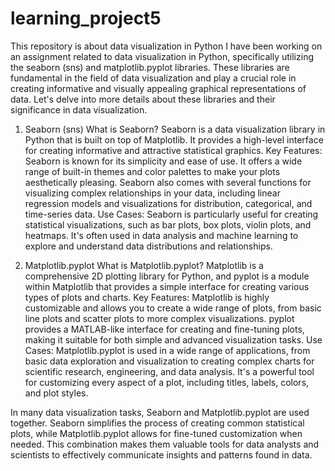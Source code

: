 # learning_project5
This repository is about data visualization in Python
I have been working on an assignment related to data visualization in Python, specifically utilizing the seaborn (sns) and matplotlib.pyplot libraries. These libraries are fundamental in the field of data visualization and play a crucial role in creating informative and visually appealing graphical representations of data. Let's delve into more details about these libraries and their significance in data visualization.

1. Seaborn (sns)
What is Seaborn?
Seaborn is a data visualization library in Python that is built on top of Matplotlib. It provides a high-level interface for creating informative and attractive                    statistical graphics.
Key Features: Seaborn is known for its simplicity and ease of use. It offers a wide range of built-in themes and color palettes to make your plots aesthetically pleasing.
Seaborn also comes with several functions for visualizing complex relationships in your data, including linear regression models and visualizations for distribution, categorical, and time-series data.
Use Cases: Seaborn is particularly useful for creating statistical visualizations, such as bar plots, box plots, violin plots, and heatmaps. It's often used in data analysis and machine learning to explore and understand data distributions and relationships.

2. Matplotlib.pyplot
What is Matplotlib.pyplot?
Matplotlib is a comprehensive 2D plotting library for Python, and pyplot is a module within Matplotlib that provides a simple interface for creating various types of plots and charts.
Key Features: Matplotlib is highly customizable and allows you to create a wide range of plots, from basic line plots and scatter plots to more complex visualizations. pyplot provides a MATLAB-like interface for creating and fine-tuning plots, making it suitable for both simple and advanced visualization tasks.
Use Cases: Matplotlib.pyplot is used in a wide range of applications, from basic data exploration and visualization to creating complex charts for scientific research, engineering, and data analysis. It's a powerful tool for customizing every aspect of a plot, including titles, labels, colors, and plot styles.

In many data visualization tasks, Seaborn and Matplotlib.pyplot are used together. Seaborn simplifies the process of creating common statistical plots, while Matplotlib.pyplot allows for fine-tuned customization when needed. This combination makes them valuable tools for data analysts and scientists to effectively communicate insights and patterns found in data.
